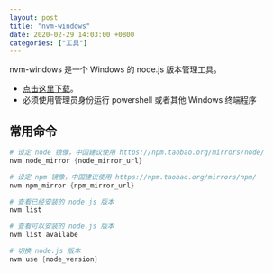 ```yaml
---
layout: post
title: "nvm-windows"
date: 2020-02-29 14:03:00 +0800
categories: ["工具"]
---
```


nvm-windows 是一个 Windows 的 node.js 版本管理工具。

- [点击这里下载](https://github.com/coreybutler/nvm-windows/releases)。
- 必须使用管理员身份运行 powershell 或者其他 Windows 终端程序

## 常用命令

```powershell
# 设定 node 镜像，中国建议使用 https://npm.taobao.org/mirrors/node/
nvm node_mirror {node_mirror_url}

# 设定 npm 镜像，中国建议使用 https://npm.taobao.org/mirrors/npm/
nvm npm_mirror {npm_mirror_url}

# 查看已经安装的 node.js 版本
nvm list

# 查看可以安装的 node.js 版本
nvm list availabe

# 切换 node.js 版本
nvm use {node_version}
```
